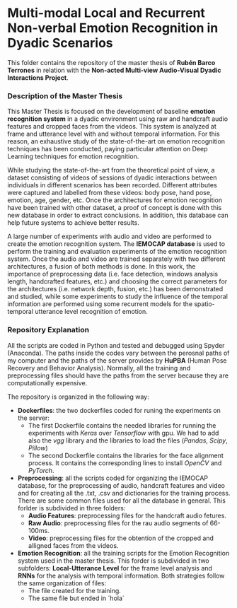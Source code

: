 # Multi-modal Local and Recurrent Non-verbal Emotion Recognition in Dyadic Scenarios

This folder contains the repository of the master thesis of **Rubén Barco Terrones** in relation with the **Non-acted Multi-view Audio-Visual Dyadic Interactions Project**.

### Description of the Master Thesis
This Master Thesis is focused on the development of baseline **emotion recognition system** in a dyadic environment using raw and handcraft audio features and cropped faces from the videos. This system is analyzed at frame and utterance level with and without temporal information. For this reason, an exhaustive study of the state-of-the-art on emotion recognition techniques has been conducted, paying particular attention on Deep Learning techniques for emotion recognition.

While studying the state-of-the-art from the theoretical point of view, a dataset consisting of videos of sessions of dyadic interactions between individuals in different scenarios has been recorded. Different attributes were captured and labelled from these videos: body pose, hand pose, emotion, age, gender, etc. Once the architectures for emotion recognition have been trained with other dataset, a proof of concept is done with this new database in order to extract conclusions. In addition, this database can help future systems to achieve better results.

A large number of experiments with audio and video are performed to create the emotion recognition system. The **IEMOCAP database** is used to perform the training and evaluation experiments of the emotion recognition system. Once the audio and video are trained separately with two different architectures, a fusion of both methods is done. In this work, the importance of preprocessing data (i.e. face detection, windows analysis length, handcrafted features, etc.) and choosing the correct parameters for the architectures (i.e. network depth, fusion, etc.) has been demonstrated and studied, while some experiments to study the influence of the temporal information are performed using some recurrent models for the spatio-temporal utterance level recognition of emotion.

### Repository Explanation

All the scripts are coded in Python and tested and debugged using Spyder (Anaconda). The paths inside the codes vary between the perosnal paths of my computer and the paths of the server provides by **HuPBA** (Human Pose Recovery and Behavior Analysis). Normally, all the training and preprocessing files should have the paths from the server because they are computationally expensive. 

The repository is organized in the following way: 

* **Dockerfiles**: the two dockerfiles coded for runing the experiments on the server:
  * The first Dockerfile contains the needed libraries for running the experiments with *Keras* over *Tensorflow* with gpu. We had to add also the *vgg* library and the libraries to load the files (*Pandas*, *Scipy*, *Pillow*)
  * The second Dockerfile contains the libraries for the face alignment process. It contains the corresponding lines to install *OpenCV* and *PyTorch*.
* **Preprocessing**: all the scripts coded for organizing the IEMOCAP database, for the preprocessing of audio, handcraft features and video and for creating all the .txt, .csv and dictionaries for the training process. There are some common files used for all the database in general. This forlder is subdivided in three folders:
  * **Audio Features**: preprocessing files for the handcraft audio fetures. 
  * **Raw Audio**: preprocessing files for the rau audio segments of 66-100ms.
  * **Video**: preprocessing files for the obtention of the cropped and alligned faces from the videos.
* **Emotion Recognition**: all the training scripts for the Emotion Recognition system used in the master thesis. This forder is subdivided in two subfolders: **Local-Utterance Level** for the frame level analysis and **RNNs** for the analysis with temporal information. Both strategies follow the same organization of files:
  * The file created for the training.
  * The same file but ended in ´hola´
